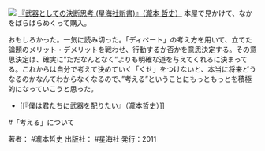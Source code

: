 [![](https://images-fe.ssl-images-amazon.com/images/I/31XX6D9qsgL._SL160_.jpg)](http://www.amazon.co.jp/exec/obidos/ASIN/4061385011/choiyaki81-22/ref=nosim)
[『武器としての決断思考 (星海社新書)』（瀧本 哲史）](http://www.amazon.co.jp/exec/obidos/ASIN/4061385011/choiyaki81-22/ref=nosim)
本屋で見かけて、なかをぱらぱらめくって購入。

おもしろかった。一気に読み切った。「ディベート」の考え方を用いて、立てた論題のメリット・デメリットを戦わせ、行動するか否かを意思決定する。その意思決定は、確実に”ただなんとなく”よりも明確な道を与えてくれるに決まってる。これからは自分で考えて決めていく「くせ」をつけないと、本当に将来どうなるのかなんてわからなくなるので、”考える”ということにもっともっとを積極的になっていこうと思った。

- [[『僕は君たちに武器を配りたい』（瀧本哲史）]]

#「考える」について 

著者： #瀧本哲史 
出版社： #星海社 
発行：2011
